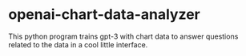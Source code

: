 # openai-chart-data-analyzer

This python program trains gpt-3 with chart data to answer questions related to the data in a cool little interface.
